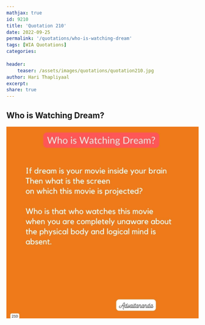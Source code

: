 ```yaml
---
mathjax: true
id: 9210
title: 'Quotation 210'
date: 2022-09-25
permalink: '/quotations/who-is-watching-dream'
tags: [WIA Quotations] 
categories: 

header:
    teaser: /assets/images/quotations/quotation210.jpg
author: Hari Thapliyaal 
excerpt:
share: true 
---
```


## Who is Watching Dream?

![Who is Watching Dream?](/assets/images/quotations/quotation210.jpg)
